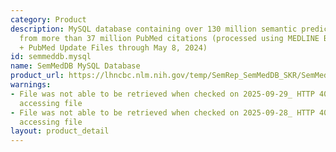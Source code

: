 ```yaml
---
category: Product
description: MySQL database containing over 130 million semantic predications extracted
  from more than 37 million PubMed citations (processed using MEDLINE BASELINE 2022
  + PubMed Update Files through May 8, 2024)
id: semmeddb.mysql
name: SemMedDB MySQL Database
product_url: https://lhncbc.nlm.nih.gov/temp/SemRep_SemMedDB_SKR/SemMedDB_MySQL_database.html
warnings:
- File was not able to be retrieved when checked on 2025-09-29_ HTTP 403 error when
  accessing file
- File was not able to be retrieved when checked on 2025-09-28_ HTTP 403 error when
  accessing file
layout: product_detail
---
```

